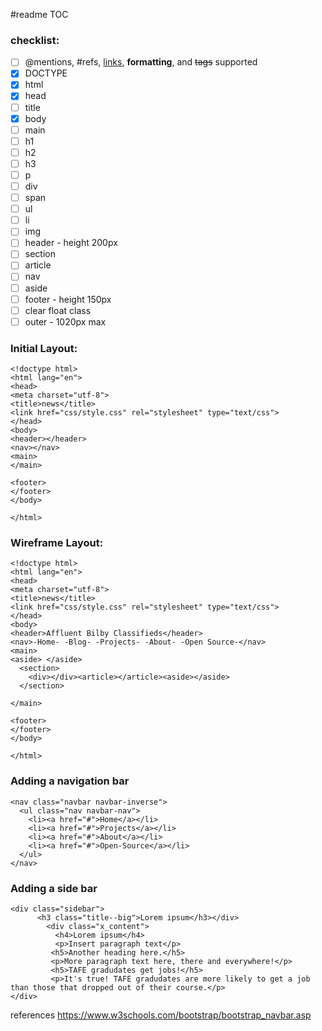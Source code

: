 #readme
TOC


### checklist:

- [ ] @mentions, #refs, [links](), **formatting**, and <del>tags</del> supported
- [X] DOCTYPE
- [x] html
- [x]  head
- [ ] title
- [x] body
- [ ] main  
- [ ] h1
- [ ] h2
- [ ] h3
- [ ] p
- [ ] div
- [ ] span
- [ ] ul
- [ ] li
- [ ] img
- [ ] header - height 200px 
- [ ] section
- [ ] article
- [ ] nav
- [ ] aside
- [ ] footer - height 150px
- [ ] clear float class
- [ ] outer - 1020px max

### Initial Layout:


```
<!doctype html>
<html lang="en">
<head>
<meta charset="utf-8">
<title>news</title>
<link href="css/style.css" rel="stylesheet" type="text/css">
</head>
<body>
<header></header>
<nav></nav>
<main>
</main>
  
<footer>  
</footer>  
</body>

</html>
```


### Wireframe Layout:

```
<!doctype html>
<html lang="en">
<head>
<meta charset="utf-8">
<title>news</title>
<link href="css/style.css" rel="stylesheet" type="text/css">
</head>
<body>
<header>Affluent Bilby Classifieds</header>
<nav>-Home- -Blog- -Projects- -About- -Open Source-</nav>
<main>
<aside> </aside> 
  <section>
    <div></div><article></article><aside></aside>
  </section>  
    
</main>
  
<footer>  
</footer>  
</body>

</html>
```

### Adding a navigation bar

```
<nav class="navbar navbar-inverse">
  <ul class="nav navbar-nav">
    <li><a href="#">Home</a></li>
    <li><a href="#">Projects</a></li>
    <li><a href="#">About</a></li>
    <li><a href="#">Open-Source</a></li>
  </ul>
</nav>  
```
### Adding a side bar

```
<div class="sidebar">
      <h3 class="title--big">Lorem ipsum</h3></div>
        <div class="x_content">
          <h4>Lorem ipsum</h4>
          <p>Insert paragraph text</p>
         <h5>Another heading here.</h5>
         <p>More paragraph text here, there and everywhere!</p>
         <h5>TAFE gradudates get jobs!</h5>
         <p>It's true! TAFE gradudates are more likely to get a job than those that dropped out of their course.</p>
</div>
```

references
https://www.w3schools.com/bootstrap/bootstrap_navbar.asp
